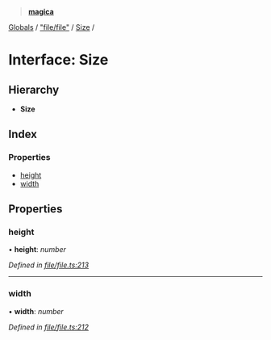 > **[magica](../README.md)**

[Globals](../README.md) / ["file/file"](../modules/_file_file_.md) / [Size](_file_file_.size.md) /

# Interface: Size

## Hierarchy

* **Size**

## Index

### Properties

* [height](_file_file_.size.md#height)
* [width](_file_file_.size.md#width)

## Properties

###  height

• **height**: *number*

*Defined in [file/file.ts:213](https://github.com/cancerberoSgx/magica/blob/cf74fdd/src/file/file.ts#L213)*

___

###  width

• **width**: *number*

*Defined in [file/file.ts:212](https://github.com/cancerberoSgx/magica/blob/cf74fdd/src/file/file.ts#L212)*